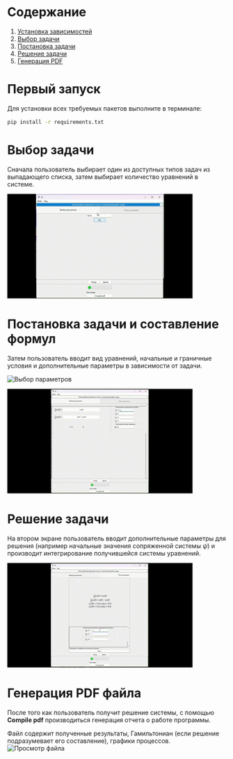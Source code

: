 # Содержание
1. [Установка зависимостей](#установка-зависимостей)
1. [Выбор задачи](#выбор-задачи)
1. [Постановка задачи](#постановка-задачи)
1. [Решение задачи](#решение-задачи)
1. [Генерация PDF](#генерация-pdf-файла)

# Первый запуск

Для установки всех требуемых пакетов выполните в терминале:
```bash
pip install -r requirements.txt
```

# Выбор задачи
Сначала пользователь выбирает один из доступных типов задач из выпадающего списка, затем выбирает количество уравнений в системе.

![Выбор задачи](src/resourses/1.gif)

# Постановка задачи и составление формул
Затем пользователь вводит вид уравнений, начальные и граничные условия и дополнительные параметры в зависимости от задачи.

![Выбор параметров](src/resourses/2.gif)

![Решение системы](src/resourses/3.gif)

# Решение задачи
На втором экране пользователь вводит дополнительные параметры для решения (например начальные значения сопряженной системы $\psi$) и производит интегрирование получившейся системы уравнений.

![Решение системы](src/resourses/4.gif)

# Генерация PDF файла
После того как пользователь получит решение системы, с помощью __Compile pdf__ производиться генерация отчета о работе программы.

Файл содержит полученные результаты, Гамильтониан (если решение подразумевает его составление), графики процессов.
![Просмотр файла](src/resourses/ViewPDF.gif)
